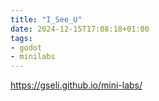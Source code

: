 ```yaml
---
title: "I_See_U"
date: 2024-12-15T17:08:18+01:00
tags:
- godot
- minilabs
---
```


https://gseli.github.io/mini-labs/
